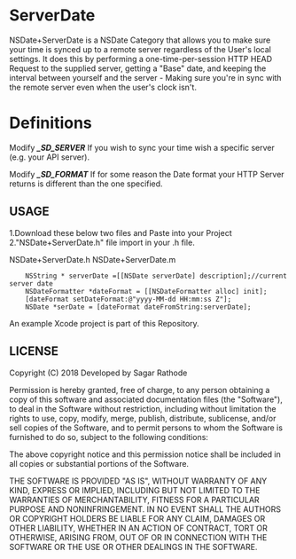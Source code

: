 # ServerDate
NSDate+ServerDate is a NSDate Category that allows you to make sure your time is synced up to a remote server regardless of 
the User's local settings.
It does this by performing a one-time-per-session HTTP HEAD Request to the supplied server, getting a "Base" date, and keeping the interval between yourself and the server - Making sure you're in sync with the remote server even when the user's clock isn't.
 
# Definitions
Modify ***_SD_SERVER*** If you wish to sync your time wish a specific server (e.g. your API server).
 
Modify ***_SD_FORMAT*** If for some reason the Date format your HTTP Server returns is different than the one specified.
 
USAGE
-----
1.Download these below two files and Paste into your Project
2."NSDate+ServerDate.h" file import in your .h file.

NSDate+ServerDate.h
NSDate+ServerDate.m

```objc
    NSString * serverDate =[[NSDate serverDate] description];//current server date
    NSDateFormatter *dateFormat = [[NSDateFormatter alloc] init];
    [dateFormat setDateFormat:@"yyyy-MM-dd HH:mm:ss Z"];
    NSDate *serDate = [dateFormat dateFromString:serverDate];
```

An example Xcode project is part of this Repository.

LICENSE
-------------------

Copyright (C) 2018 Developed by Sagar Rathode

Permission is hereby granted, free of charge, to any person obtaining a copy
of this software and associated documentation files (the "Software"), to deal
in the Software without restriction, including without limitation the rights
to use, copy, modify, merge, publish, distribute, sublicense, and/or sell
copies of the Software, and to permit persons to whom the Software is
furnished to do so, subject to the following conditions:

The above copyright notice and this permission notice shall be included in
all copies or substantial portions of the Software.

THE SOFTWARE IS PROVIDED "AS IS", WITHOUT WARRANTY OF ANY KIND, EXPRESS OR
IMPLIED, INCLUDING BUT NOT LIMITED TO THE WARRANTIES OF MERCHANTABILITY,
FITNESS FOR A PARTICULAR PURPOSE AND NONINFRINGEMENT. IN NO EVENT SHALL THE
AUTHORS OR COPYRIGHT HOLDERS BE LIABLE FOR ANY CLAIM, DAMAGES OR OTHER
LIABILITY, WHETHER IN AN ACTION OF CONTRACT, TORT OR OTHERWISE, ARISING FROM,
OUT OF OR IN CONNECTION WITH THE SOFTWARE OR THE USE OR OTHER DEALINGS IN
THE SOFTWARE.

